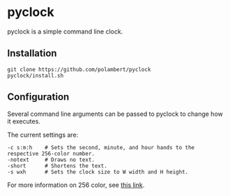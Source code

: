 
# pyclock
pyclock is a simple command line clock.

## Installation
```
git clone https://github.com/polambert/pyclock
pyclock/install.sh
```

## Configuration
Several command line arguments can be passed to pyclock to change how it executes.

The current settings are:

```
-c s:m:h	# Sets the second, minute, and hour hands to the respective 256-color number.
-notext		# Draws no text.
-short		# Shortens the text.
-s wxh		# Sets the clock size to W width and H height.
```

For more information on 256 color, see [this link](https://askubuntu.com/a/821163).

